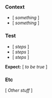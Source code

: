 ### Context
* [ *something* ]
* [ *something* ]

### Test
* [ *steps* ]
* [ *steps* ]
* [ *steps* ]

**Expect:** [ *to be true* ]

### Etc

[ *Other stuff* ]

